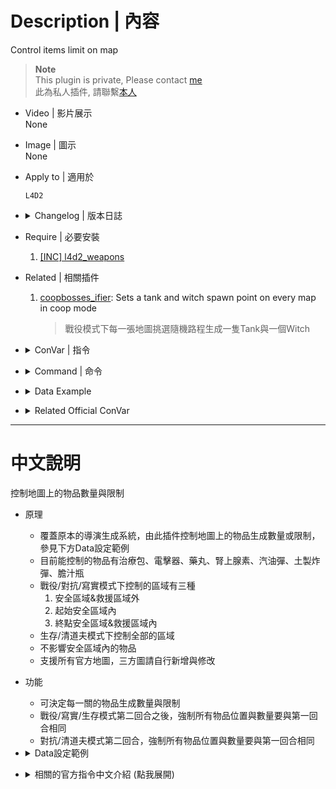 # Description | 內容
Control items limit on map

> __Note__ <br/>
This plugin is private, Please contact [me](https://github.com/fbef0102/Game-Private_Plugin#私人插件列表-private-plugins-list)<br/>
此為私人插件, 請聯繫[本人](https://github.com/fbef0102/Game-Private_Plugin#私人插件列表-private-plugins-list)

* Video | 影片展示
<br/>None

* Image | 圖示
<br/>None

* Apply to | 適用於
	```
	L4D2
	```

* <details><summary>Changelog | 版本日誌</summary>
	
	* v1.1h (2023-7-3)
		* Support Coop/Realism/Versus/Survival/Scavenge

	* v1.0h
		* Individual plugin
		* More data keyvalue
		* More Cvars
		* Control items in start safe area and in end safe area & in final area

	* v0.0
	    * [From confoglcompmod in SirPlease/L4D2-Competitive-Rework](https://github.com/SirPlease/L4D2-Competitive-Rework/blob/master/addons/sourcemod/scripting/confoglcompmod/ItemTracking.sp)
</details>

* Require | 必要安裝
	1. [[INC] l4d2_weapons](https://github.com/fbef0102/Game-Private_Plugin/blob/main/left4dead2/scripting/include/l4d2_weapons.inc)

* Related | 相關插件
	1. [coopbosses_ifier](https://github.com/fbef0102/Game-Private_Plugin/tree/main/coopbosses_ifier): Sets a tank and witch spawn point on every map in coop mode
		> 戰役模式下每一張地圖挑選隨機路程生成一隻Tank與一個Witch

* <details><summary>ConVar | 指令</summary>

	* cfg/sourcemod/itemtracking.cfg
		```php
		// If 1, Enable the itemtracking
		itemtracking_enable "1"

		// If 1, Keep item spawns the same as first sound in coop/realism/survival
		itemtracking_savespawns_CP "1"

		// If 1, Keep item spawns the same on both rounds in versus/scavenge
		itemtracking_savespawns_VS "1"

		// Limits the number of adrenaline shots in end safe area & in final area on each map by default. -1: no limit; >=0: limit to cvar value
		adrenaline_end_area_limit "-1"

		// Limits the number of adrenaline shots outside saferoom & outside final area on each map by default. -1: no limit; >=0: limit to cvar value
		adrenaline_limit "-1"

		// Limits the number of adrenaline shots in start safe area on each map by default. -1: no limit; >=0: limit to cvar value
		adrenaline_start_area_limit "-1"

		// Limits the number of defibrillators in end safe area & in final area on each map by default. -1: no limit; >=0: limit to cvar value
		defib_end_area_limit "-1"

		// Limits the number of defibrillators outside saferoom & outside final area on each map by default. -1: no limit; >=0: limit to cvar value
		defib_limit "-1"

		// Limits the number of defibrillators in start safe area on each map by default. -1: no limit; >=0: limit to cvar value
		defib_start_area_limit "-1"

		// Limits the number of first aid kits in end safe area & in final area on each map by default. -1: no limit; >=0: limit to cvar value
		kits_end_area_limit "-1"

		// Limits the number of first aid kits outside saferoom & outside final area on each map by default. -1: no limit; >=0: limit to cvar value
		kits_limit "-1"

		// Limits the number of first aid kits in start safe area on each map by default. -1: no limit; >=0: limit to cvar value
		kits_start_area_limit "-1"

		// Limits the number of molotovs in end safe area & in final area on each map by default. -1: no limit; >=0: limit to cvar value
		molotov_end_area_limit "-1"

		// Limits the number of molotovs outside saferoom & outside final area on each map by default. -1: no limit; >=0: limit to cvar value
		molotov_limit "-1"

		// Limits the number of molotovs in start safe area on each map by default. -1: no limit; >=0: limit to cvar value
		molotov_start_area_limit "-1"

		// Limits the number of pain pills in end safe area & in final area on each map by default. -1: no limit; >=0: limit to cvar value
		pills_end_area_limit "-1"

		// Limits the number of pain pills outside saferoom & outside final area on each map by default. -1: no limit; >=0: limit to cvar value
		pills_limit "-1"

		// Limits the number of pain pills in start safe area on each map by default. -1: no limit; >=0: limit to cvar value
		pills_start_area_limit "-1"

		// Limits the number of pipe bombs in end safe area & in final area on each map by default. -1: no limit; >=0: limit to cvar value
		pipebomb_end_area_limit "-1"

		// Limits the number of pipe bombs outside saferoom & outside final area on each map by default. -1: no limit; >=0: limit to cvar value
		pipebomb_limit "-1"

		// Limits the number of pipe bombs in start safe area on each map by default. -1: no limit; >=0: limit to cvar value
		pipebomb_start_area_limit "-1"

		// Limits the number of bile bombs in end safe area & in final area on each map by default. -1: no limit; >=0: limit to cvar value
		vomitjar_end_area_limit "-1"

		// Limits the number of bile bombs outside saferoom & outside final area on each map by default. -1: no limit; >=0: limit to cvar value
		vomitjar_limit "-1"

		// Limits the number of bile bombs in start safe area on each map by default. -1: no limit; >=0: limit to cvar value
		vomitjar_start_area_limit "-1"
		```
</details>

* <details><summary>Command | 命令</summary>

	None
</details>

* <details><summary>Data Example</summary>

	* data/mapinfo.txt
		```php
		"MapInfo"
		{
			"c4m1_milltown_a" //Map Name
			{
				"start_point"		"-6008.747070 7381.954590 192.909424" //start safe area center point (do not modify)
				"end_point"		"3993.458008 -1598.952271 294.281250" //end safe area/final area center point (do not modify)
				"start_dist"		"100.000000" //start safe area distance (do not modify)
				"start_extra_dist"	"500.000000" //start safe area distance extra (do not modify)
				"end_dist"		"275.000000" //end safe area/final area distance extra (do not modify)
				"ItemLimits_Outside" // control items outside saferoom/final area
				{
					"pain_pills"	"2" // Randomly remove pills until 2 pills left outside saferoom/final area (-1=No Limit;0=Remove All, use cvar "pills_limit" if no keyvalue)
					"adrenaline"	"2" // Randomly Remove adrenalines until 2 adrenalines left outside saferoom/final area (-1=No Limit;0=Remove All, use cvar "adrenaline_limit" if no keyvalue)
					"first_aid_kit"	"2" // Randomly Remove kits until 2 kits left outside saferoom/final area (-1=No Limit;0=Remove All, use cvar "kits_limit" if no keyvalue)
					"defibrillator"	"2" // Randomly Remove defibrillators until 2 defibrillators left outside saferoom/final area (-1=No Limit;0=Remove All, use cvar "defib_limit" if no keyvalue)
					"pipe_bomb"		"1" // Randomly Remove pipebombs until 1 pipe_bomb left outside saferoom/final area (-1=No Limit;0=Remove All, use cvar "pipebomb_limit" if no keyvalue)
					"molotov"		"1" // Randomly Remove molotovs until 1 molotov left outside saferoom/final area (-1=No Limit;0=Remove All, use cvar "molotov_limit" if no keyvalue)
					"vomitjar"		"1" // Randomly Remove vomitjars until 1 vomitjar left outside saferoom/final area (-1=No Limit;0=Remove All, use cvar "vomitjar_limit" if no keyvalue)
				}
				"ItemLimits_StartArea"	// control items in start safe area
				{
					"pain_pills"	"2" // Randomly remove pills until 2 pills left in start safe area (-1=No Limit;0=Remove All, use cvar "pills_start_area_limit" if no keyvalue)
					"adrenaline"	"2" // Randomly Remove adrenalines until 2 adrenalines left in start safe area (-1=No Limit;0=Remove All, use cvar "adrenaline_start_area_limit" if no keyvalue)
					"first_aid_kit"	"4" // Randomly Remove kits until 4 kits left in start safe area (-1=No Limit;0=Remove All, use cvar "kits_start_area_limit" if no keyvalue)
					"defibrillator"	"2" // Randomly Remove defibrillators until 2 defibrillators left in start safe area (-1=No Limit;0=Remove All, use cvar "defib_start_area_limit" if no keyvalue)
					"pipe_bomb"		"1" // Randomly Remove pipebombs until 1 pipe_bomb left in start safe area (-1=No Limit;0=Remove All, use cvar "pipebomb_start_area_limit" if no keyvalue)
					"molotov"		"1" // Randomly Remove molotovs until 1 molotov left in start safe area (-1=No Limit;0=Remove All, use cvar "molotov_start_area_limit" if no keyvalue)
					"vomitjar"		"1" // Randomly Remove vomitjars until 1 vomitjar left in start safe area (-1=No Limit;0=Remove All, use cvar "vomitjar_start_area_limit" if no keyvalue)
				}
				"ItemLimits_EndArea" // control items in end safe area & in final area
				{
					"pain_pills"	"2" // Randomly remove pills until 2 pills left in end safe area & in final area (-1=No Limit;0=Remove All, use cvar "pills_end_area_limit" if no keyvalue)
					"adrenaline"	"2" // Randomly Remove adrenalines until 2 adrenalines left in end safe area & in final area (-1=No Limit;0=Remove All, use cvar "adrenaline_end_area_limit" if no keyvalue)
					"first_aid_kit"	"4" // Randomly Remove kits until 4 kits left in end safe area & in final area (-1=No Limit;0=Remove All, use cvar "kits_end_area_limit" if no keyvalue)
					"defibrillator"	"2" // Randomly Remove defibrillators until 2 defibrillators left in end safe area & in final area (-1=No Limit;0=Remove All, use cvar "defib_end_area_limit" if no keyvalue)
					"pipe_bomb"		"1" // Randomly Remove pipebombs until 1 pipe_bomb left in end safe area & in final area (-1=No Limit;0=Remove All, use cvar "pipebomb_end_area_limit" if no keyvalue)
					"molotov"		"1" // Randomly Remove molotovs until 1 molotov left in end safe area & in final area (-1=No Limit;0=Remove All, use cvar "molotov_end_area_limit" if no keyvalue)
					"vomitjar"		"1" // Randomly Remove vomitjars until 1 vomitjar left in end safe area & in final area (-1=No Limit;0=Remove All, use cvar "vomitjar_end_area_limit" if no keyvalue)
				}
			}
		}
		```
</details>

* <details><summary>Related Official ConVar</summary>

	* write down the following cvars in cfg/server.cfg
		```php
		//Item density, Items per 100 yards square
		sm_cvar director_pain_pill_density 		"6.48"
		sm_cvar director_adrenaline_density		"6.48"
		sm_cvar director_defibrillator_density 	"6.48"
		sm_cvar director_molotov_density 		"6.48"
		sm_cvar director_pipe_bomb_density 		"6.48"
		sm_cvar director_vomitjar_density 		"6.48"
		```
</details>

- - - -
# 中文說明
控制地圖上的物品數量與限制

* 原理
	* 覆蓋原本的導演生成系統，由此插件控制地圖上的物品生成數量或限制，參見下方Data設定範例
	* 目前能控制的物品有治療包、電擊器、藥丸、腎上腺素、汽油彈、土製炸彈、膽汁瓶
	* 戰役/對抗/寫實模式下控制的區域有三種
		1. 安全區域&救援區域外 
		2. 起始安全區域內 
		3. 終點安全區域&救援區域內
	* 生存/清道夫模式下控制全部的區域
	* 不影響安全區域內的物品
	* 支援所有官方地圖，三方圖請自行新增與修改

* 功能
	* 可決定每一關的物品生成數量與限制
	* 戰役/寫實/生存模式第二回合之後，強制所有物品位置與數量要與第一回合相同
	* 對抗/清道夫模式第二回合，強制所有物品位置與數量要與第一回合相同

* <details><summary>Data設定範例</summary>

	* data/mapinfo.txt
		```php
		"MapInfo"
		{
			"start_point"		"-6008.747070 7381.954590 192.909424" //起始安全區域中心點 (不要亂改)
			"end_point"		"3993.458008 -1598.952271 294.281250" //終點安全區域/救援區域中心點(不要亂改)
			"start_dist"		"100.000000" //始安全區域範圍 (不要亂改)
			"start_extra_dist"	"500.000000" //始安全區域額外範圍 (不要亂改)
			"end_dist"		"275.000000" //終點安全區域/救援區域範圍 (不要亂改)
			"c4m1_milltown_a" //地圖名
			{
				"ItemLimits_Outside" //安全區域&救援區域外
				{
					"pain_pills"    "2" //找到地圖上在安全區域/救援區域外所有藥丸，然後隨機挑選只留下兩顆藥丸，其餘的藥丸全部移除（-1=不移除;0=移除全部，如果沒有寫此行，預設使用指令pills_limit)
					"adrenaline"    "2" //找到地圖上在安全區域/救援區域外所有腎上腺素，然後隨機挑選只留下兩個腎上腺素，其餘的腎上腺素全部移除（-1=不移除;0=移除全部，如果沒有寫此行，預設使用指令adrenaline_limit)
					"first_aid_kit" "2" //找到地圖上在安全區域/救援區域外所有治療包，然後隨機挑選只留下兩個治療包，其餘的全部移除（-1=不移除;0=移除全部，如果沒有寫此行，預設使用指令kits_limit)
					"defibrillator" "2" //找到地圖上在安全區域/救援區域外所有電擊器，然後隨機挑選只留下兩個電擊器，其餘的全部移除（-1=不移除;0=移除全部，如果沒有寫此行，預設使用指令defib_limit)
					"pipe_bomb"     "1" //找到地圖上在安全區域/救援區域外所有土製炸彈，然後隨機挑選只留下1個，其餘的全部移除（-1=不移除;0=移除全部，如果沒有寫此行，預設使用指令pipebomb_limit)
					"molotov"       "1" //找到地圖上在安全區域/救援區域外所有汽油彈，然後隨機挑選只留下1瓶，其餘的全部移除（-1=不移除;0=移除全部，如果沒有寫此行，預設使用指令molotov_limit)
					"vomitjar"      "1" //找到地圖上在安全區域/救援區域外所有膽汁瓶，然後隨機挑選只留下1瓶，其餘的全部移除（-1=不移除;0=移除全部，如果沒有寫此行，預設使用指令vomitjar_limit)
				}
				"ItemLimits_StartArea" //起始安全區域內
				{
					"pain_pills"    "2" //找到地圖上在起始安全區域內所有藥丸，然後隨機挑選只留下兩顆藥丸，其餘的藥丸全部移除（-1=不移除;0=移除全部，如果沒有寫此行，預設使用指令pills_start_area_limit)
					"adrenaline"    "2" //找到地圖上在起始安全區域內所有腎上腺素，然後隨機挑選只留下兩個腎上腺素，其餘的腎上腺素全部移除（-1=不移除;0=移除全部，如果沒有寫此行，預設使用指令adrenaline_start_area_limit)
					"first_aid_kit" "4" //找到地圖上在起始安全區域內所有治療包，然後隨機挑選只留下4個治療包，其餘的全部移除（-1=不移除;0=移除全部，如果沒有寫此行，預設使用指令kits_start_area_limit)
					"defibrillator" "2" //找到地圖上在起始安全區域內所有電擊器，然後隨機挑選只留下兩個電擊器，其餘的全部移除（-1=不移除;0=移除全部，如果沒有寫此行，預設使用指令defib_start_area_limit)
					"pipe_bomb"     "1" //找到地圖上在起始安全區域內所有土製炸彈，然後隨機挑選只留下1個，其餘的全部移除（-1=不移除;0=移除全部，如果沒有寫此行，預設使用指令pipebomb_start_area_limit)
					"molotov"       "1" //找到地圖上在起始安全區域內所有汽油彈，然後隨機挑選只留下1瓶，其餘的全部移除（-1=不移除;0=移除全部，如果沒有寫此行，預設使用指令molotov_start_area_limit)
					"vomitjar"      "1" //找到地圖上在起始安全區域內所有膽汁瓶，然後隨機挑選只留下1瓶，其餘的全部移除（-1=不移除;0=移除全部，如果沒有寫此行，預設使用指令vomitjar_start_area_limit)
				}
				"ItemLimits_EndArea" //終點安全區域&救援區域內
				{
					"pain_pills"    "2" //找到地圖上在終點安全區域&救援區域內所有藥丸，然後隨機挑選只留下兩顆藥丸，其餘的藥丸全部移除（-1=不移除;0=移除全部，如果沒有寫此行，預設使用指令pills_end_area_limit)
					"adrenaline"    "2" //找到地圖上在終點安全區域&救援區域內所有腎上腺素，然後隨機挑選只留下兩個腎上腺素，其餘的腎上腺素全部移除（-1=不移除;0=移除全部，如果沒有寫此行，預設使用指令adrenaline_end_area_limit)
					"first_aid_kit" "4" //找到地圖上在終點安全區域&救援區域內所有治療包，然後隨機挑選只留下4個治療包，其餘的全部移除（-1=不移除;0=移除全部，如果沒有寫此行，預設使用指令kits_end_area_limit)
					"defibrillator" "2" //找到地圖上在終點安全區域&救援區域內所有電擊器，然後隨機挑選只留下兩個電擊器，其餘的全部移除（-1=不移除;0=移除全部，如果沒有寫此行，預設使用指令defib_end_area_limit)
					"pipe_bomb"     "1" //找到地圖上在終點安全區域&救援區域內所有土製炸彈，然後隨機挑選只留下1個，其餘的全部移除（-1=不移除;0=移除全部，如果沒有寫此行，預設使用指令pipebomb_end_area_limit)
					"molotov"       "1" //找到地圖上在終點安全區域&救援區域內所有汽油彈，然後隨機挑選只留下1瓶，其餘的全部移除（-1=不移除;0=移除全部，如果沒有寫此行，預設使用指令molotov_end_area_limit)
					"vomitjar"      "1" //找到地圖上在終點安全區域&救援區域內所有膽汁瓶，然後隨機挑選只留下1瓶，其餘的全部移除（-1=不移除;0=移除全部，如果沒有寫此行，預設使用指令vomitjar_end_area_limit)
				}
			}
		}
		```
</details>

* <details><summary>相關的官方指令中文介紹 (點我展開)</summary>

	* 以下指令寫入文件 cfg/server.cfg，可自行調整
		```php
		//物品生成密度，每 100 碼平方單位生成的數量 (數字越大，地圖上該物品數量越多)
		sm_cvar director_pain_pill_density 		"6.48"
		sm_cvar director_adrenaline_density		"6.48"
		sm_cvar director_defibrillator_density 	"6.48"
		sm_cvar director_molotov_density 		"6.48"
		sm_cvar director_pipe_bomb_density 		"6.48"
		sm_cvar director_vomitjar_density 		"6.48"
		```
</details>
